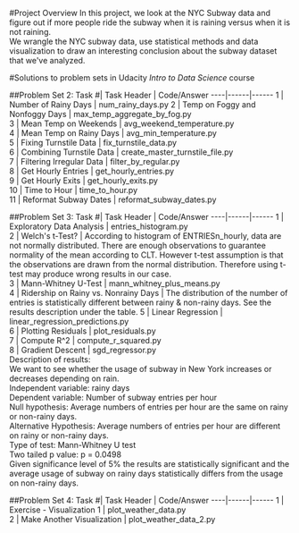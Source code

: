 #Project Overview
In this project, we look at the NYC Subway data and figure out if more people ride the subway when it is raining versus when it is not raining.  
We wrangle the NYC subway data, use statistical methods and data visualization to draw an interesting conclusion about the subway dataset that we've analyzed.

#Solutions to problem sets in Udacity *Intro to Data Science* course

##Problem Set 2:
Task #| Task Header | Code/Answer
----|------|------
1 | Number of Rainy Days | num_rainy_days.py
2 | Temp on Foggy and Nonfoggy Days | max_temp_aggregate_by_fog.py  
3 | Mean Temp on Weekends | avg_weekend_temperature.py   
4 | Mean Temp on Rainy Days | avg_min_temperature.py  
5 | Fixing Turnstile Data | fix_turnstile_data.py  
6 | Combining Turnstile Data | create_master_turnstile_file.py  
7 | Filtering Irregular Data | filter_by_regular.py  
8 | Get Hourly Entries | get_hourly_entries.py  
9 | Get Hourly Exits | get_hourly_exits.py  
10 | Time to Hour | time_to_hour.py  
11 | Reformat Subway Dates | reformat_subway_dates.py  

##Problem Set 3:
Task #| Task Header | Code/Answer
----|------|------
1 | Exploratory Data Analysis | entries_histogram.py  
2 | Welch's t-Test? | According to histogram of ENTRIESn_hourly, data are not normally distributed. There are enough observations to guarantee normality of the mean according to CLT. However t-test assumption is that the observations are drawn from the normal distribution. Therefore using t-test may produce wrong results in our case.  
3 | Mann-Whitney U-Test | mann_whitney_plus_means.py  
4 | Ridership on Rainy vs. Nonrainy Days |  The distribution of the number of entries is statistically different between rainy & non-rainy days. See the results description under the table.
5 | Linear Regression | linear_regression_predictions.py  
6 | Plotting Residuals | plot_residuals.py  
7 | Compute R^2 | compute_r_squared.py  
8 | Gradient Descent | sgd_regressor.py   
Description of results:  
We want to see whether the usage of subway in New York increases or decreases depending on rain.  
Independent variable: rainy days  
Dependent variable: Number of subway entries per hour  
Null hypothesis: Average numbers of entries per hour are the same on rainy or non-rainy days.  
Alternative Hypothesis: Average numbers of entries per hour are different on rainy or non-rainy days.  
Type of test: Mann-Whitney U test  
Two tailed p value: p = 0.0498  
Given significance level of 5% the results are statistically significant and the average usage of subway on rainy days statistically differs from the usage on non-rainy days.  

##Problem Set 4:
Task #| Task Header | Code/Answer
----|------|------
1 | Exercise - Visualization 1 | plot_weather_data.py   
2 | Make Another Visualization | plot_weather_data_2.py   
